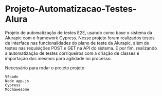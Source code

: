 # Projeto-Automatizacao-Testes-Alura
Projeto de automatização de testes E2E, usando como base o sistema da Alurapic com o framework Cypress.
Nesse projeto foram realizados testes de interface nas funcionalidades do plano de teste da Alurapic, além de testes nas requisições POST e GET na API do sistema. E por fim, realizando a automatização de testes corriqueiros com a criação de classes e importação dos mesmos para agilidade no processo.

>
Necessário para rodar o projeto projeto: 

```
VScode
Node app.js
Cypress
Mochawesome
```
